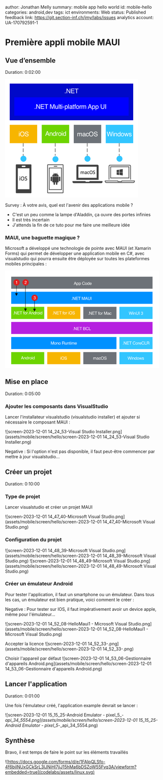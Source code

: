 author: Jonathan Melly
summary: mobile app hello world
id: mobile-hello
categories: android,dev
tags: ict
environments: Web
status: Published
feedback link: https://git.section-inf.ch/jmy/labs/issues
analytics account: UA-170792591-1

# Première appli mobile MAUI

## Vue d’ensemble
Duration: 0:02:00

![overview](assets/mobile/maui-overview.png)

Survey
: À votre avis, quel est l'avenir des applications mobile ?
<ul>
<li>C'est un peu comme la lampe d'Aladdin, ça ouvre des portes infinies</li>
<li>Il est très incertain</li>
<li>J'attends la fin de ce tuto pour me faire une meilleure idée</li>
</ul>

### MAUI, une baguette magique ?
Microsoft a développé une technologie de pointe avec MAUI (et Xamarin Forms) qui permet de développer
une application mobile en C#, avec visualstudio qui pourra ensuite être déployée sur toutes les plateformes
mobiles principales :

![overview](assets/mobile/maui-detail-archi.png)

## Mise en place
Duration: 0:05:00

### Ajouter les composants dans VisualStudio
Lancer l'installateur visualstudio (visualstudio installer) et ajouter si
nécessaire le composant MAUI :

![screen-2023-12-01 14_24_53-Visual Studio Installer.png](assets/mobile/screen/hello/screen-2023-12-01 14_24_53-Visual Studio Installer.png)

Negative
: Si l'option n'est pas disponible, il faut peut-être commencer par mettre à jour visualstudio...

## Créer un projet
Duration: 0:10:00

### Type de projet
Lancer visualstudio et créer un projet MAUI

![screen-2023-12-01 14_47_40-Microsoft Visual Studio.png](assets/mobile/screen/hello/screen-2023-12-01 14_47_40-Microsoft Visual Studio.png)

### Configuration du projet

![screen-2023-12-01 14_48_39-Microsoft Visual Studio.png](assets/mobile/screen/hello/screen-2023-12-01 14_48_39-Microsoft Visual Studio.png)
![screen-2023-12-01 14_48_49-Microsoft Visual Studio.png](assets/mobile/screen/hello/screen-2023-12-01 14_48_49-Microsoft Visual Studio.png)

### Créer un émulateur Android
Pour tester l'application, il faut un smartphone ou un émulateur. 
Dans tous les cas, un émulateur est bien pratique, voici comment le créer :

Negative
: Pour tester sur IOS, il faut impérativement avoir un device apple, même pour l'émulateur...

![screen-2023-12-01 14_52_08-HelloMaui1 - Microsoft Visual Studio.png](assets/mobile/screen/hello/screen-2023-12-01 14_52_08-HelloMaui1 - Microsoft Visual Studio.png)

Accepter la licence
![screen-2023-12-01 14_52_33-.png](assets/mobile/screen/hello/screen-2023-12-01 14_52_33-.png)

Choisir l'appareil par défaut
![screen-2023-12-01 14_53_06-Gestionnaire d'appareils Android.png](assets/mobile/screen/hello/screen-2023-12-01 14_53_06-Gestionnaire d'appareils Android.png)

## Lancer l'application
Duration: 0:01:00

Une fois l'émulateur créé, l'application example devrait se lancer :

![screen-2023-12-01 15_15_25-Android Emulator - pixel_5_-_api_34_5554.png](assets/mobile/screen/hello/screen-2023-12-01 15_15_25-Android Emulator - pixel_5_-_api_34_5554.png)

## Synthèse
Bravo, il est temps de faire le point sur les éléments travaillés

![https://docs.google.com/forms/d/e/1FAIpQLSfo-4f6bjINUxGCkSrL3lJNiHl7jiJ15hMa6bDSZoW55Fvq3A/viewform?embedded=true](codelabs/assets/linux.svg)
